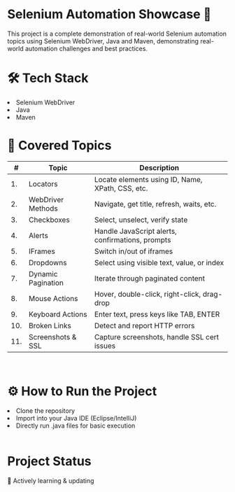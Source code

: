 # Selenium Automation Showcase 🚀
This project is a complete demonstration of real-world Selenium automation topics using Selenium WebDriver, Java and Maven, demonstrating real-world automation challenges and best practices.
<br>

# 🛠️ Tech Stack
<Li>Selenium WebDriver</Li>
<Li>Java </Li>

<Li>Maven</Li>

# 📌 Covered Topics
| #	| Topic |	Description |
| ---- | ---- | ---- |
| 1. | Locators | Locate elements using ID, Name, XPath, CSS, etc.|
| 2. | WebDriver Methods | Navigate, get title, refresh, waits, etc.|
| 3. | Checkboxes | Select, unselect, verify state |
| 4. | Alerts | Handle JavaScript alerts, confirmations, prompts |
| 5. | IFrames | Switch in/out of iframes|
| 6. | Dropdowns | Select using visible text, value, or index |
| 7. | Dynamic Pagination | Iterate through paginated content |
| 8. | Mouse Actions | Hover, double-click, right-click, drag-drop |
| 9. | Keyboard Actions | Enter text, press keys like TAB, ENTER |
| 10. | Broken Links | Detect and report HTTP errors |
| 11. | Screenshots & SSL | Capture screenshots, handle SSL cert issues |
<br>

# ⚙️ How to Run the Project
<Li>Clone the repository</Li>
<Li>Import into your Java IDE (Eclipse/IntelliJ)</Li>
<Li>Directly run .java files for basic execution</Li>
<br>

# Project Status
🧪 Actively learning & updating





